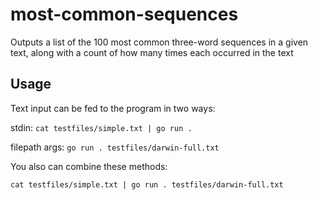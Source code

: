 # most-common-sequences
Outputs a list of the 100 most common three-word sequences in a given text, along with a count of how many times each occurred in the text

## Usage

Text input can be fed to the program in two ways:

stdin: `cat testfiles/simple.txt | go run .`

filepath args: `go run . testfiles/darwin-full.txt`

You also can combine these methods:

`cat testfiles/simple.txt | go run . testfiles/darwin-full.txt`



